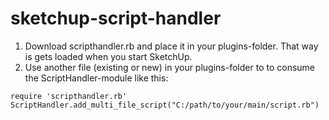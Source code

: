 # sketchup-script-handler
1. Download scripthandler.rb and place it in your plugins-folder. That way is gets loaded when you start SketchUp.
2. Use another file (existing or new) in your plugins-folder to to consume the ScriptHandler-module like this:
```
require 'scripthandler.rb'
ScriptHandler.add_multi_file_script("C:/path/to/your/main/script.rb")
```
